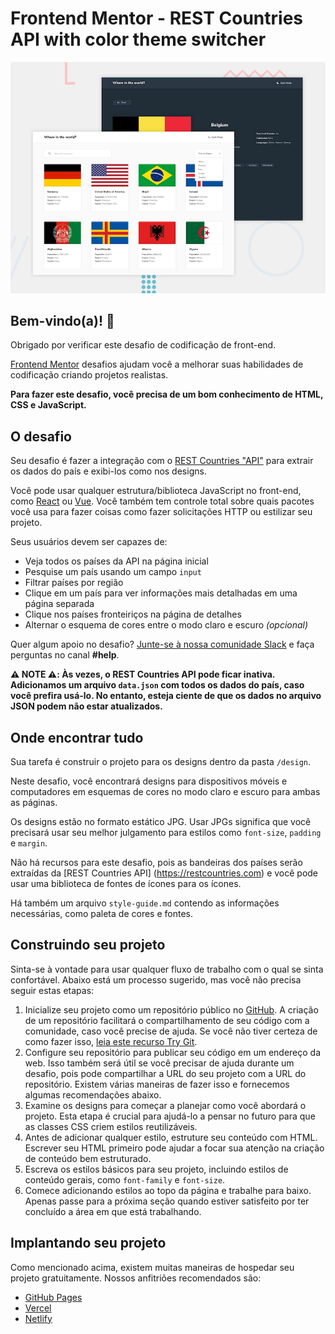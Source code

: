 # Frontend Mentor - REST Countries API with color theme switcher

![Pré-visualização de design para a API de países REST com desafio de codificação do alternador de tema de cores](./design/desktop-preview.jpg)

## Bem-vindo(a)! 👋

Obrigado por verificar este desafio de codificação de front-end.

[Frontend Mentor](https://www.frontendmentor.io) desafios ajudam você a melhorar suas habilidades de codificação criando projetos realistas.

**Para fazer este desafio, você precisa de um bom conhecimento de HTML, CSS e JavaScript.**

## O desafio

Seu desafio é fazer a integração com o [REST Countries "API"](https://restcountries.com) para extrair os dados do país e exibi-los como nos designs.

Você pode usar qualquer estrutura/biblioteca JavaScript no front-end, como [React](https://reactjs.org) ou [Vue](https://vuejs.org). Você também tem controle total sobre quais pacotes você usa para fazer coisas como fazer solicitações HTTP ou estilizar seu projeto.

Seus usuários devem ser capazes de:

-   Veja todos os países da API na página inicial
-   Pesquise um país usando um campo `input`
-   Filtrar países por região
-   Clique em um país para ver informações mais detalhadas em uma página separada
-   Clique nos países fronteiriços na página de detalhes
-   Alternar o esquema de cores entre o modo claro e escuro _(opcional)_

Quer algum apoio no desafio? [Junte-se à nossa comunidade Slack](https://www.frontendmentor.io/slack) e faça perguntas no canal **#help**.

**⚠️ NOTE ⚠️: Às vezes, o REST Countries API pode ficar inativa. Adicionamos um arquivo `data.json` com todos os dados do país, caso você prefira usá-lo. No entanto, esteja ciente de que os dados no arquivo JSON podem não estar atualizados.**

## Onde encontrar tudo

Sua tarefa é construir o projeto para os designs dentro da pasta `/design`.

Neste desafio, você encontrará designs para dispositivos móveis e computadores em esquemas de cores no modo claro e escuro para ambas as páginas.

Os designs estão no formato estático JPG. Usar JPGs significa que você precisará usar seu melhor julgamento para estilos como `font-size`, `padding` e `margin`.

Não há recursos para este desafio, pois as bandeiras dos países serão extraídas da [REST Countries API] (https://restcountries.com) e você pode usar uma biblioteca de fontes de ícones para os ícones.

Há também um arquivo `style-guide.md` contendo as informações necessárias, como paleta de cores e fontes.

## Construindo seu projeto

Sinta-se à vontade para usar qualquer fluxo de trabalho com o qual se sinta confortável. Abaixo está um processo sugerido, mas você não precisa seguir estas etapas:

1. Inicialize seu projeto como um repositório público no [GitHub](https://github.com/). A criação de um repositório facilitará o compartilhamento de seu código com a comunidade, caso você precise de ajuda. Se você não tiver certeza de como fazer isso, [leia este recurso Try Git](https://try.github.io/).
2. Configure seu repositório para publicar seu código em um endereço da web. Isso também será útil se você precisar de ajuda durante um desafio, pois pode compartilhar a URL do seu projeto com a URL do repositório. Existem várias maneiras de fazer isso e fornecemos algumas recomendações abaixo.
3. Examine os designs para começar a planejar como você abordará o projeto. Esta etapa é crucial para ajudá-lo a pensar no futuro para que as classes CSS criem estilos reutilizáveis.
4. Antes de adicionar qualquer estilo, estruture seu conteúdo com HTML. Escrever seu HTML primeiro pode ajudar a focar sua atenção na criação de conteúdo bem estruturado.
5. Escreva os estilos básicos para seu projeto, incluindo estilos de conteúdo gerais, como `font-family` e `font-size`.
6. Comece adicionando estilos ao topo da página e trabalhe para baixo. Apenas passe para a próxima seção quando estiver satisfeito por ter concluído a área em que está trabalhando.

## Implantando seu projeto

Como mencionado acima, existem muitas maneiras de hospedar seu projeto gratuitamente. Nossos anfitriões recomendados são:

-   [GitHub Pages](https://pages.github.com/)
-   [Vercel](https://vercel.com/)
-   [Netlify](https://www.netlify.com/)
